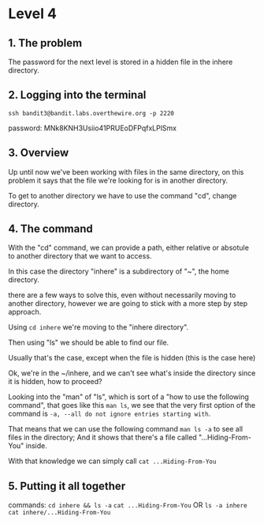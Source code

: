 # Level 4

## 1. The problem

The password for the next level is stored in a hidden file in the inhere directory.

## 2. Logging into the terminal

`ssh bandit3@bandit.labs.overthewire.org -p 2220`

password: MNk8KNH3Usiio41PRUEoDFPqfxLPlSmx

## 3. Overview

Up until now we've been working with files in the same directory, on this problem it says that the file we're looking for is in another directory.

To get to another directory we have to use the command "cd", change directory.

## 4. The command

With the "cd" command, we can provide a path, either relative or absotule to another directory that we want to access.

In this case the directory "inhere" is a subdirectory of "~", the home directory.

there are a few ways to solve this, even without necessarily moving to another directory, however we are going to stick with a more step by step approach.

Using `cd inhere` we're moving to the "inhere directory".

Then using "ls" we should be able to find our file.

Usually that's the case, except when the file is hidden (this is the case here)

Ok, we're in the ~/inhere, and we can't see what's inside the directory since it is hidden, how to proceed?

Looking into the "man" of "ls", which is sort of a "how to use the following command", that goes like this `man ls`, we see that the very first option of the command is `-a, --all
              do not ignore entries starting with`.

That means that we can use the following command `man ls -a` to see all files in the directory; And it shows that there's a file called "...Hiding-From-You" inside.

With that knowledge we can simply call `cat ...Hiding-From-You`

## 5. Putting it all together

commands: `cd inhere && ls -a` `cat ...Hiding-From-You` OR `ls -a inhere` `cat inhere/...Hiding-From-You`
